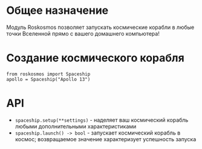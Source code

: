 # Общее назначение

Модуль Roskosmos позволяет запускать космические корабли в любые точки Вселенной прямо с вашего домашнего компьютера!

# Создание космического корабля

```
from roskosmos import Spaceship
apollo = Spaceship("Apollo 13")
```

# API

* `spaceship.setup(**settings)` - наделяет ваш космический корабль любыми дополнительными характеристиками
* `spaceship.launch() -> bool` - запускает космический корабль в космос; возвращаемое значение характеризует успешность запуска